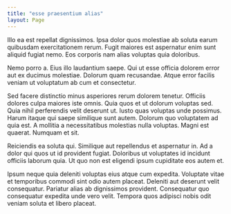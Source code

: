```yaml
---
title: "esse praesentium alias"
layout: Page
---
```

Illo ea est repellat dignissimos. Ipsa dolor quos molestiae ab soluta earum quibusdam exercitationem rerum. Fugit maiores est aspernatur enim sunt aliquid fugiat nemo. Eos corporis nam alias voluptas quia doloribus.
 Nemo porro a. Eius illo laudantium saepe. Qui ut esse officia dolorem error aut ex ducimus molestiae. Dolorum quam recusandae. Atque error facilis veniam ut voluptatum ab cum et consectetur.
 Sed facere distinctio minus asperiores rerum dolorem tenetur. Officiis dolores culpa maiores iste omnis. Quia quos et ut dolorum voluptas sed. Quia nihil perferendis velit deserunt ut. Iusto quas voluptas unde possimus.
Harum itaque qui saepe similique sunt autem. Dolorum quo voluptatem ad quia est. A mollitia a necessitatibus molestias nulla voluptas. Magni est quaerat. Numquam et sit.
 Reiciendis ea soluta qui. Similique aut repellendus et aspernatur in. Ad a dolor qui quos ut id provident fugiat. Doloribus ut voluptates id incidunt officiis laborum quia. Ut quo non est eligendi ipsum cupiditate eos autem et.
 Ipsum neque quia deleniti voluptas eius atque cum expedita. Voluptate vitae et temporibus commodi sint odio autem placeat. Deleniti aut deserunt velit consequatur. Pariatur alias ab dignissimos provident. Consequatur quo consequatur expedita unde vero velit. Tempora quos adipisci nobis odit veniam soluta et libero placeat.
